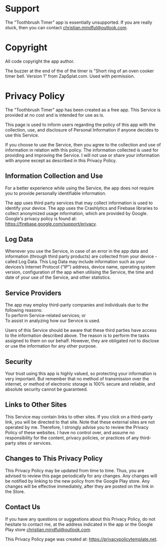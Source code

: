 # Support

The "Toothbrush Timer" app is essentially unsupported.  If you are really stuck, then you can contact [christian.mindful@outlook.com](mailto:christian.mindful@outlook.com).

# Copyright

All code copyright the app author.

The buzzer at the end of the of the timer is "Short ring of an oven cooker timer bell. Version 1" from ZapSplat.com.  Used with permission.

# Privacy Policy

The "Toothbrush Timer" app has been created as a free app. This Service is provided at no cost and is intended for use as is.

This page is used to inform users regarding the policy of this app with the collection, use, and disclosure of Personal Information if anyone decides to use this Service.

If you choose to use the Service, then you agree to the collection and use of information in relation with this policy. The information collected is used for providing and improving the Service. I will not use or share your information with anyone except as described in this Privacy Policy.

## Information Collection and Use

For a better experience while using the Service, the app does not require you to provide personally identifiable information.

The app uses third party services that may collect information is used to identify your device. The app uses the Crashlytics and Firebase libraries to collect anonymized usage information, which are provided by Google.  Google's privacy policy is found at: https://firebase.google.com/support/privacy.

## Log Data

Whenever you use the Service, in case of an error in the app data and information (through third party products) are collected from your device - called Log Data. This Log Data may include information such as your devices’s Internet Protocol (“IP”) address, device name, operating system version, configuration of the app when utilising the Service, the time and date of your use of the Service, and other statistics.

## Service Providers

The app may employ third-party companies and individuals due to the following reasons:  
To perform Service-related services; or  
To assist in analyzing how our Service is used.

Users of this Service should be aware that these third parties have access to the information described above. The reason is to perform the tasks assigned to them on our behalf. However, they are obligated not to disclose or use the information for any other purpose.

## Security

Your trust using this app is highly valued, so protecting your information is very important. But remember that no method of transmission over the internet, or method of electronic storage is 100% secure and reliable, and absolute security cannot be guaranteed.

## Links to Other Sites

This Service may contain links to other sites. If you click on a third-party link, you will be directed to that site. Note that these external sites are not operated by me. Therefore, I strongly advise you to review the Privacy Policy of these websites. I have no control over, and assume no responsibility for the content, privacy policies, or practices of any third-party sites or services.

## Changes to This Privacy Policy

This Privacy Policy may be updated from time to time. Thus, you are advised to review this page periodically for any changes. Any changes will be notified by linking to the new policy from the Google Play store. Any changes will be effective immediately, after they are posted on the link in the Store.

## Contact Us

If you have any questions or suggestions about this Privacy Policy, do not hesitate to contact me, at the address indicated in the app or the Google Play store [christian.mindful@outlook.com](mailto:christian.mindful@outlook.com).

This Privacy Policy page was created at:
https://privacypolicytemplate.net.
